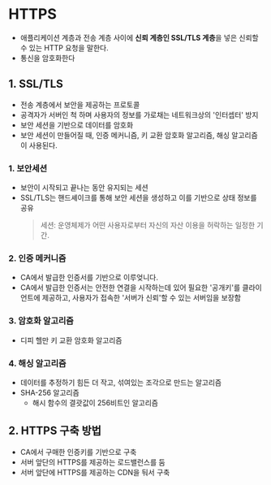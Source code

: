 # HTTPS

- 애플리케이션 계층과 전송 계층 사이에 **신뢰 계층인 SSL/TLS 계층**을 넣은 신뢰할 수 있는 HTTP 요청을 말한다.
- 통신을 암호화한다

## 1. SSL/TLS

- 전송 계층에서 보안을 제공하는 프로토콜
- 공격자가 서버인 척 하며 사용자의 정보를 가로채는 네트워크상의 '인터셉터' 방지
- 보안 세션을 기반으로 데이터를 암호화
- 보안 세션이 만들어질 때, 인증 메커니즘, 키 교환 암호화 알고리즘, 해싱 알고리즘이 사용된다.

### 1. 보안세션

- 보안이 시작되고 끝나는 동안 유지되는 세션
- SSL/TLS는 핸드셰이크를 통해 보안 세션을 생성하고 이를 기반으로 상태 정보를 공유
  > 세션: 운영체제가 어떤 사용자로부터 자신의 자산 이용을 허락하는 일정한 기간.

### 2. 인증 메커니즘

- CA에서 발급한 인증서를 기반으로 이루엊니다.
- CA에서 발급한 인증서는 안전한 연결을 시작하는데 있어 필요한 '공개키'를 클라이언트에 제공하고, 사용자가 접속한 '서버가 신뢰'할 수 있는 서버임을 보장함

### 3. 암호화 알고리즘

- 디피 헬만 키 교환 암호화 알고리즘

### 4. 해싱 알고리즘

- 데이터를 추정하기 힘든 더 작고, 섞여있는 조각으로 만드는 알고리즘
- SHA-256 알고리즘
  - 해시 함수의 결괏값이 256비트인 알고리즘

## 2. HTTPS 구축 방법

- CA에서 구매한 인증키를 기반으로 구축
- 서버 앞단의 HTTPS를 제공하는 로드밸런스를 둠
- 서버 앞단에 HTTPS를 제공하는 CDN을 둬서 구축
